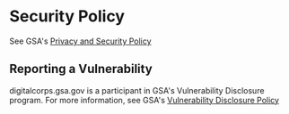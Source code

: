 # Security Policy

See GSA's [Privacy and Security Policy](https://www.gsa.gov/website-information/website-policies#privacy)

## Reporting a Vulnerability

digitalcorps.gsa.gov is a participant in GSA's Vulnerability Disclosure program.
For more information, see GSA's [Vulnerability Disclosure Policy](https://www.gsa.gov/vulnerability-disclosure-policy)

